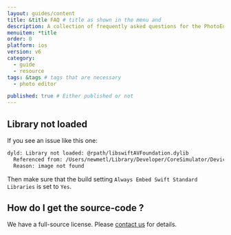 ```yaml
---
layout: guides/content
title: &title FAQ # title as shown in the menu and
description: A collection of frequently asked questions for the PhotoEditor SDK for iOS including framework size, Swift, Delta updates, Bitcode and app thinning.
menuitem: *title
order: 0
platform: ios
version: v6
category:
  - guide
  - resource
tags: &tags # tags that are necessary
  - photo editor

published: true # Either published or not
---
```



## Library not loaded
If you see an issue like this one:
```bash
dyld: Library not loaded: @rpath/libswiftAVFoundation.dylib
  Referenced from: /Users/newmetl/Library/Developer/CoreSimulator/Devices/E2DE480D-05E4-47F7-9266-9598C787AA1F/data/Containers/Bundle/Application/7CA0CE63-7952-4EE5-92A4-81E85FCB7695/Test Integration.app/Frameworks/imglyKit.framework/imglyKit
  Reason: image not found
```
Then make sure that the build setting `Always Embed Swift Standard Libraries` is set to `Yes`.

## How do I get the source-code ?
We have a full-source license. Please [contact us](https://www.photoeditorsdk.com/pricing#contact) for details.
